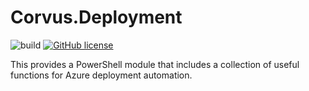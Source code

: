 # Corvus.Deployment

![build](https://github.com/corvus-dotnet/Corvus.Deployment/workflows/build/badge.svg)
[![GitHub license](https://img.shields.io/badge/License-Apache%202-blue.svg)](https://raw.githubusercontent.com/corvus-dotnet/Corvus.Deployment/main/LICENSE)

This provides a PowerShell module that includes a collection of useful functions for Azure deployment automation.
